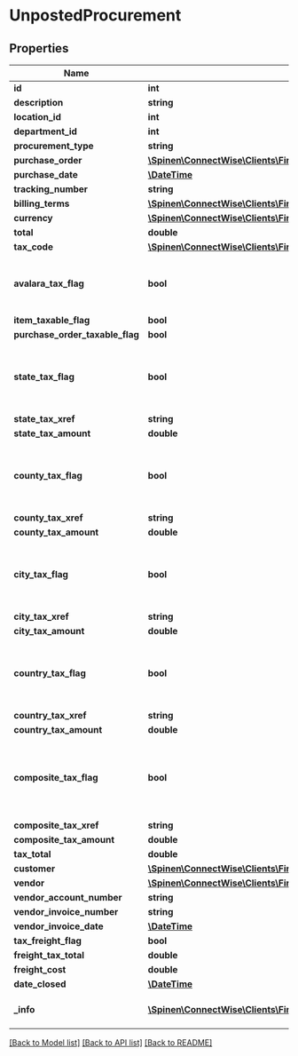 # UnpostedProcurement

## Properties
Name | Type | Description | Notes
------------ | ------------- | ------------- | -------------
**id** | **int** |  | [optional] 
**description** | **string** |  | [optional] 
**location_id** | **int** |  | [optional] 
**department_id** | **int** |  | [optional] 
**procurement_type** | **string** |  | [optional] 
**purchase_order** | [**\Spinen\ConnectWise\Clients\Finance\Spinen\ConnectWise\Clients\Finance\Model\PurchaseOrderReference**](PurchaseOrderReference.md) |  | [optional] 
**purchase_date** | [**\DateTime**](\DateTime.md) |  | [optional] 
**tracking_number** | **string** |  | [optional] 
**billing_terms** | [**\Spinen\ConnectWise\Clients\Finance\Spinen\ConnectWise\Clients\Finance\Model\BillingTermsReference**](BillingTermsReference.md) |  | [optional] 
**currency** | [**\Spinen\ConnectWise\Clients\Finance\Spinen\ConnectWise\Clients\Finance\Model\CurrencyReference**](CurrencyReference.md) |  | [optional] 
**total** | **double** |  | [optional] 
**tax_code** | [**\Spinen\ConnectWise\Clients\Finance\Spinen\ConnectWise\Clients\Finance\Model\TaxCodeReference**](TaxCodeReference.md) |  | [optional] 
**avalara_tax_flag** | **bool** | Used to determine if Avalara tax is enabled. | [optional] 
**item_taxable_flag** | **bool** |  | [optional] 
**purchase_order_taxable_flag** | **bool** |  | [optional] 
**state_tax_flag** | **bool** | Set to true if transaction is taxable at the state level. | [optional] 
**state_tax_xref** | **string** |  | [optional] 
**state_tax_amount** | **double** |  | [optional] 
**county_tax_flag** | **bool** | Set to true if transaction is taxable at the county level. | [optional] 
**county_tax_xref** | **string** |  | [optional] 
**county_tax_amount** | **double** |  | [optional] 
**city_tax_flag** | **bool** | Set to true if transaction is taxable at the city level. | [optional] 
**city_tax_xref** | **string** |  | [optional] 
**city_tax_amount** | **double** |  | [optional] 
**country_tax_flag** | **bool** | Set to true if transaction is taxable at the country level. | [optional] 
**country_tax_xref** | **string** |  | [optional] 
**country_tax_amount** | **double** |  | [optional] 
**composite_tax_flag** | **bool** | Set to true if transaction is taxable at the composite level. | [optional] 
**composite_tax_xref** | **string** |  | [optional] 
**composite_tax_amount** | **double** |  | [optional] 
**tax_total** | **double** |  | [optional] 
**customer** | [**\Spinen\ConnectWise\Clients\Finance\Spinen\ConnectWise\Clients\Finance\Model\CompanyReference**](CompanyReference.md) |  | [optional] 
**vendor** | [**\Spinen\ConnectWise\Clients\Finance\Spinen\ConnectWise\Clients\Finance\Model\CompanyReference**](CompanyReference.md) |  | [optional] 
**vendor_account_number** | **string** |  | [optional] 
**vendor_invoice_number** | **string** |  | [optional] 
**vendor_invoice_date** | [**\DateTime**](\DateTime.md) |  | [optional] 
**tax_freight_flag** | **bool** |  | [optional] 
**freight_tax_total** | **double** |  | [optional] 
**freight_cost** | **double** |  | [optional] 
**date_closed** | [**\DateTime**](\DateTime.md) |  | [optional] 
**_info** | [**\Spinen\ConnectWise\Clients\Finance\Spinen\ConnectWise\Clients\Finance\Model\Metadata**](Metadata.md) | Metadata of the entity | [optional] 

[[Back to Model list]](../README.md#documentation-for-models) [[Back to API list]](../README.md#documentation-for-api-endpoints) [[Back to README]](../README.md)


